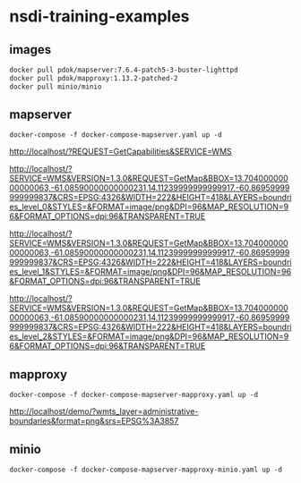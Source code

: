 # nsdi-training-examples

## images

```sh
docker pull pdok/mapserver:7.6.4-patch5-3-buster-lighttpd
docker pull pdok/mapproxy:1.13.2-patched-2
docker pull minio/minio
```

## mapserver

```docker
docker-compose -f docker-compose-mapserver.yaml up -d
```

<http://localhost/?REQUEST=GetCapabilities&SERVICE=WMS>

<http://localhost/?SERVICE=WMS&VERSION=1.3.0&REQUEST=GetMap&BBOX=13.70400000000000063,-61.08590000000000231,14.11239999999999917,-60.86959999999999837&CRS=EPSG:4326&WIDTH=222&HEIGHT=418&LAYERS=boundries_level_0&STYLES=&FORMAT=image/png&DPI=96&MAP_RESOLUTION=96&FORMAT_OPTIONS=dpi:96&TRANSPARENT=TRUE>

<http://localhost/?SERVICE=WMS&VERSION=1.3.0&REQUEST=GetMap&BBOX=13.70400000000000063,-61.08590000000000231,14.11239999999999917,-60.86959999999999837&CRS=EPSG:4326&WIDTH=222&HEIGHT=418&LAYERS=boundries_level_1&STYLES=&FORMAT=image/png&DPI=96&MAP_RESOLUTION=96&FORMAT_OPTIONS=dpi:96&TRANSPARENT=TRUE>

<http://localhost/?SERVICE=WMS&VERSION=1.3.0&REQUEST=GetMap&BBOX=13.70400000000000063,-61.08590000000000231,14.11239999999999917,-60.86959999999999837&CRS=EPSG:4326&WIDTH=222&HEIGHT=418&LAYERS=boundries_level_2&STYLES=&FORMAT=image/png&DPI=96&MAP_RESOLUTION=96&FORMAT_OPTIONS=dpi:96&TRANSPARENT=TRUE>

## mapproxy

```docker
docker-compose -f docker-compose-mapserver-mapproxy.yaml up -d
```

<http://localhost/demo/?wmts_layer=administrative-boundaries&format=png&srs=EPSG%3A3857>

## minio

```docker
docker-compose -f docker-compose-mapserver-mapproxy-minio.yaml up -d
```
